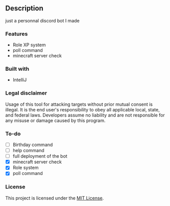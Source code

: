 ## Description

just a personnal discord bot I made

### Features

- Role XP system
- poll command
- minecraft server check

### Built with

- IntelliJ

### Legal disclaimer

Usage of this tool for attacking targets without prior mutual consent is illegal. It is the end user's responsibility to obey all applicable local, state, and federal laws. Developers assume no liability and are not responsible for any misuse or damage caused by this program.

### To-do

- [ ] Birthday command
- [ ] help command
- [ ] full deployment of the bot
- [x] minecraft server check
- [x] Role system
- [x] poll command

### License

This project is licensed under the [MIT License](LICENSE.md).
